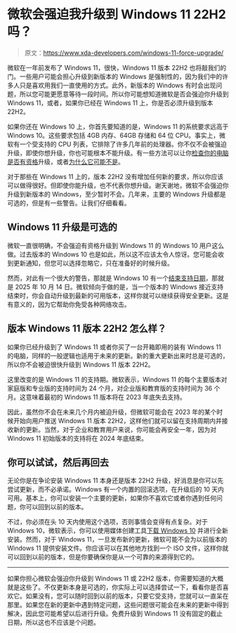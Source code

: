 # 微软会强迫我升级到 Windows 11 22H2 吗？

> 原文：<https://www.xda-developers.com/windows-11-force-upgrade/>

微软在一年前发布了 Windows 11，很快，Windows 11 版本 22H2 也将敲我们的门。一些用户可能会担心升级到新版本的 Windows 是强制性的，因为我们中的许多人只是喜欢用我们一直使用的方式。此外，新版本的 Windows 有时会出现问题，所以您可能更愿意等待一段时间。所以你可能想知道微软是否会强迫你升级到 Windows 11，或者，如果你已经在 Windows 11 上，你是否必须升级到版本 22H2。

如果你还在 Windows 10 上，你首先要知道的是，Windows 11 的系统要求远高于 Windows 10。这些要求包括 4GB 内存、64GB 存储和 64 位 CPU。事实上，微软有一个受支持的 CPU 列表，它排除了许多几年前的处理器。你不仅不会被强迫升级，即使你想升级，你也可能根本不能升级。有一些方法可以让你[检查你的电脑是否有资格](https://www.xda-developers.com/windows-11-can-my-pc-run-it/)升级，或者[为什么它可能不是](https://www.xda-developers.com/tool-tells-you-exactly-why-pc-cant-run-windows-11/)。

对于那些在 Windows 11 上的，版本 22H2 没有增加任何新的要求，所以你应该可以做得很好。但即使你能升级，也不代表你想升级。谢天谢地，微软不会强迫你升级到新版本的 Windows，至少暂时不会。几年来，主要的 Windows 升级都是可选的，但是有一些警告。让我们仔细看看。

## Windows 11 升级是可选的

微软一直很明确，不会强迫有资格升级到 Windows 11 的 Windows 10 用户这么做。过去版本的 Windows 10 也是如此，所以这不应该太令人惊讶。您可能会收到更新通知，但您可以选择忽略它，只在准备好的时候升级。

然而，对此有一个很大的警告，那就是 Windows 10 有一个[结束支持日期](https://www.xda-developers.com/when-windows-11-releases-heres-how-much-longer-windows-10-could-be-supported/)，那就是 2025 年 10 月 14 日。微软倾向于做的是，当一个版本的 Windows 接近支持结束时，你会自动升级到最新的可用版本，这样你就可以继续获得安全更新。这是有意义的，因为它帮助你免受各种网络攻击。

## 版本 Windows 11 版本 22H2 怎么样？

如果你已经升级到了 Windows 11 或者你买了一台开箱即用的装有 Windows 11 的电脑，同样的一般逻辑也适用于未来的更新。新的重大更新出来时总是可选的，所以你不会被迫很快升级到 Windows 11 版本 22H2。

这里改变的是 Windows 11 的支持期。微软表示，Windows 11 的每个主要版本对家庭版和专业版的支持时间为 24 个月，对企业版和教育版的支持时间为 36 个月。这意味着最初的 Windows 11 版本将在 2023 年底失去支持。

因此，虽然你不会在未来几个月内被迫升级，但微软可能会在 2023 年的某个时候开始向用户推送 Windows 11 版本 22H2，这样他们就可以留在支持周期内并接收新的更新。当然，对于企业和教育用户来说，你可能会再安全一年，因为对 Windows 11 初始版本的支持将在 2024 年底结束。

## 你可以试试，然后再回去

无论你是在争论安装 Windows 11 本身还是版本 22H2 升级，好消息是你可以先尝试更新，而不必承诺。Windows 有一个内置的回滚选项，在升级后的 10 天内可用。基本上，你可以安装一个主要的更新，如果你不喜欢它或者你遇到任何问题，你可以回到以前的版本。

不过，你必须在头 10 天内使用这个选项，否则事情会变得有点复杂。对于 Windows 10，微软表示，你可以使用媒体创建工具[下载 Windows 10](https://www.microsoft.com/software-download/windows10) 并进行全新安装。然而，对于 Windows 11，一旦发布新的更新，微软可能不会为以前版本的 Windows 11 提供安装文件。你应该可以在其他地方找到一个 ISO 文件，这样你就可以回到以前的版本，但是你要确保你是从一个可靠的来源得到它的。

* * *

如果你担心微软会强迫你升级到 Windows 11 或 22H2 版本，你需要知道的大概就是这些了。不仅更新本身是可选的，你实际上可以选择尝试一下，看看你是否喜欢它。如果没有，您可以随时回到以前的版本，只要它受支持，您就可以一直呆在那里。如果您在新的更新中遇到特定问题，这些问题很可能会在未来的更新中得到解决，因此您可能希望以后进行升级。免费升级到 Windows 11 没有固定的截止日期，所以这也不应该是个问题。
